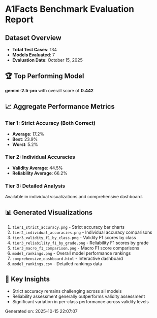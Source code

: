 
# A1Facts Benchmark Evaluation Report

## Dataset Overview
- **Total Test Cases**: 134
- **Models Evaluated**: 7
- **Evaluation Date**: October 15, 2025

## 🏆 Top Performing Model
**gemini-2.5-pro** with overall score of **0.442**

## 📈 Aggregate Performance Metrics

### Tier 1: Strict Accuracy (Both Correct)
- **Average**: 17.2%
- **Best**: 23.9%
- **Worst**: 5.2%

### Tier 2: Individual Accuracies
- **Validity Average**: 44.5%
- **Reliability Average**: 66.2%

### Tier 3: Detailed Analysis
Available in individual visualizations and comprehensive dashboard.

## 📊 Generated Visualizations
1. `tier1_strict_accuracy.png` - Strict accuracy bar charts
2. `tier2_individual_accuracies.png` - Individual accuracy comparisons
3. `tier3_validity_f1_by_class.png` - Validity F1 scores by class
4. `tier3_reliability_f1_by_grade.png` - Reliability F1 scores by grade
5. `tier3_macro_f1_comparison.png` - Macro F1 score comparisons
6. `model_rankings.png` - Overall model performance rankings
7. `comprehensive_dashboard.html` - Interactive dashboard
8. `model_rankings.csv` - Detailed rankings data

## 🎯 Key Insights
- Strict accuracy remains challenging across all models
- Reliability assessment generally outperforms validity assessment
- Significant variation in per-class performance across validity levels

Generated on: 2025-10-15 22:07:07
